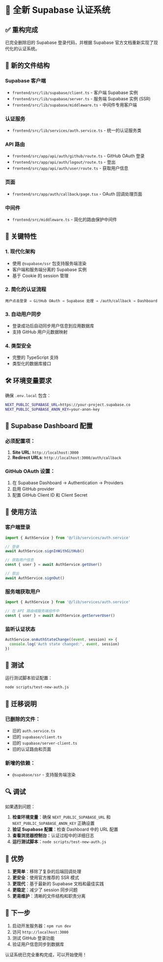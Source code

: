 # 🔐 全新 Supabase 认证系统

## ✅ 重构完成

已完全删除旧的 Supabase 登录代码，并根据 Supabase 官方文档重新实现了现代化的认证系统。

## 📁 新的文件结构

### Supabase 客户端
- `frontend/src/lib/supabase/client.ts` - 客户端 Supabase 实例
- `frontend/src/lib/supabase/server.ts` - 服务端 Supabase 实例 (SSR)
- `frontend/src/lib/supabase/middleware.ts` - 中间件专用客户端

### 认证服务
- `frontend/src/lib/services/auth.service.ts` - 统一的认证服务类

### API 路由
- `frontend/src/app/api/auth/github/route.ts` - GitHub OAuth 登录
- `frontend/src/app/api/auth/logout/route.ts` - 登出
- `frontend/src/app/api/auth/user/route.ts` - 获取用户信息

### 页面
- `frontend/src/app/auth/callback/page.tsx` - OAuth 回调处理页面

### 中间件
- `frontend/src/middleware.ts` - 简化的路由保护中间件

## 🔧 关键特性

### 1. **现代化架构**
- 使用 `@supabase/ssr` 包支持服务端渲染
- 客户端和服务端分离的 Supabase 实例
- 基于 Cookie 的 session 管理

### 2. **简化的认证流程**
```
用户点击登录 → GitHub OAuth → Supabase 处理 → /auth/callback → Dashboard
```

### 3. **自动用户同步**
- 登录成功后自动同步用户信息到应用数据库
- 支持 GitHub 用户元数据映射

### 4. **类型安全**
- 完整的 TypeScript 支持
- 类型化的数据库接口

## 🛠️ 环境变量要求

确保 `.env.local` 包含：
```bash
NEXT_PUBLIC_SUPABASE_URL=https://your-project.supabase.co
NEXT_PUBLIC_SUPABASE_ANON_KEY=your-anon-key
```

## 🔧 Supabase Dashboard 配置

### 必须配置项：
1. **Site URL**: `http://localhost:3000`
2. **Redirect URLs**: `http://localhost:3000/auth/callback`

### GitHub OAuth 设置：
1. 在 Supabase Dashboard → Authentication → Providers
2. 启用 GitHub provider
3. 配置 GitHub Client ID 和 Client Secret

## 🚀 使用方法

### 客户端登录
```typescript
import { AuthService } from '@/lib/services/auth.service'

// 登录
await AuthService.signInWithGitHub()

// 获取用户信息
const { user } = await AuthService.getUser()

// 登出
await AuthService.signOut()
```

### 服务端获取用户
```typescript
import { AuthService } from '@/lib/services/auth.service'

// 在 API 路由或服务端组件中
const { user } = await AuthService.getServerUser()
```

### 监听认证状态
```typescript
AuthService.onAuthStateChange((event, session) => {
  console.log('Auth state changed:', event, session)
})
```

## 🧪 测试

运行测试脚本验证配置：
```bash
node scripts/test-new-auth.js
```

## 📝 迁移说明

### 已删除的文件：
- 旧的 `auth.service.ts`
- 旧的 `supabase/client.ts`
- 旧的 `supabase/server-client.ts`
- 旧的认证路由和页面

### 新增的依赖：
- `@supabase/ssr` - 支持服务端渲染

## 🔍 调试

如果遇到问题：

1. **检查环境变量**：确保 `NEXT_PUBLIC_SUPABASE_URL` 和 `NEXT_PUBLIC_SUPABASE_ANON_KEY` 正确设置
2. **验证 Supabase 配置**：检查 Dashboard 中的 URL 配置
3. **查看浏览器控制台**：认证过程中的详细日志
4. **运行测试脚本**：`node scripts/test-new-auth.js`

## 🎯 优势

1. **更简单**：移除了复杂的后端回调处理
2. **更安全**：使用官方推荐的 SSR 模式
3. **更现代**：基于最新的 Supabase 文档和最佳实践
4. **更稳定**：减少了 session 同步问题
5. **更易维护**：清晰的文件结构和职责分离

## 🚀 下一步

1. 启动开发服务器：`npm run dev`
2. 访问 `http://localhost:3000`
3. 测试 GitHub 登录功能
4. 验证用户信息同步到数据库

认证系统已完全重构完成，可以开始使用！
